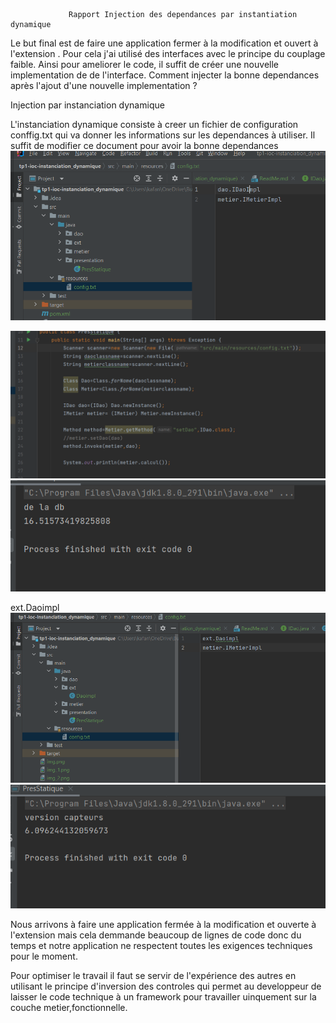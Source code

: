                  Rapport Injection des dependances par instantiation dynamique


Le but final est de faire une application fermer à la modification et ouvert à l'extension .
Pour cela j'ai utilisé des interfaces avec le principe du couplage faible. Ainsi pour ameliorer le code, il suffit de créer une nouvelle implementation de
de l'interface.
Comment injecter la bonne dependances après l'ajout d'une nouvelle implementation ?

Injection par instanciation dynamique

L'instanciation dynamique consiste à creer un fichier de configuration conffig.txt qui va donner les informations sur les dependances à 
utiliser. Il suffit de modifier ce document pour avoir la bonne dependances
![img.png](img.png)


![img_1.png](img_1.png)
![img_2.png](img_2.png)


ext.Daoimpl
![img_3.png](img_3.png)
![img_4.png](img_4.png)                 


Nous arrivons à faire une application fermée à la modification et ouverte à l'extension
mais cela demmande beaucoup de lignes de code donc du temps  et notre application ne respectent toutes 
les exigences techniques pour le moment.

Pour optimiser le travail il faut se servir de l'expérience des autres en utilisant
le principe d'inversion des controles qui permet au developpeur de laisser le code technique
à un framework pour travailler uinquement sur la couche metier,fonctionnelle.
